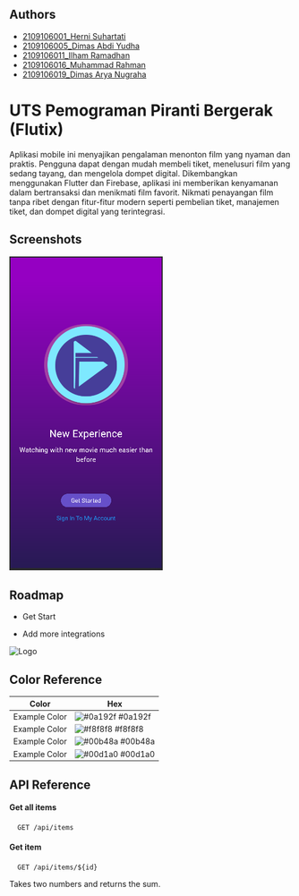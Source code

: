 
## Authors

- [2109106001_Herni Suhartati](https://github.com/Hernirf)
- [2109106005_Dimas Abdi Yudha](https://github.com/DimasYudha1223)
- [2109106011_Ilham Ramadhan](https://github.com/rmdluy)
- [2109106016_Muhammad Rahman](https://github.com/RhmnVin)
- [2109106019_Dimas Arya Nugraha](https://www.github.com/)


# UTS Pemograman Piranti Bergerak (Flutix)

Aplikasi mobile ini menyajikan pengalaman menonton film yang nyaman dan praktis. Pengguna dapat dengan mudah membeli tiket, menelusuri film yang sedang tayang, dan mengelola dompet digital. Dikembangkan menggunakan Flutter dan Firebase, aplikasi ini memberikan kenyamanan dalam bertransaksi dan menikmati film favorit. Nikmati penayangan film tanpa ribet dengan fitur-fitur modern seperti pembelian tiket, manajemen tiket, dan dompet digital yang terintegrasi.


## Screenshots

![App Screenshot](./Images/ss_get.png)


## Roadmap

- Get Start

- Add more integrations


![Logo](https://dev-to-uploads.s3.amazonaws.com/uploads/articles/th5xamgrr6se0x5ro4g6.png)

## Color Reference

| Color             | Hex                                                                |
| ----------------- | ------------------------------------------------------------------ |
| Example Color | ![#0a192f](https://via.placeholder.com/10/0a192f?text=+) #0a192f |
| Example Color | ![#f8f8f8](https://via.placeholder.com/10/f8f8f8?text=+) #f8f8f8 |
| Example Color | ![#00b48a](https://via.placeholder.com/10/00b48a?text=+) #00b48a |
| Example Color | ![#00d1a0](https://via.placeholder.com/10/00b48a?text=+) #00d1a0 |


## API Reference

#### Get all items

```http
  GET /api/items
```


#### Get item

```http
  GET /api/items/${id}
```


Takes two numbers and returns the sum.

